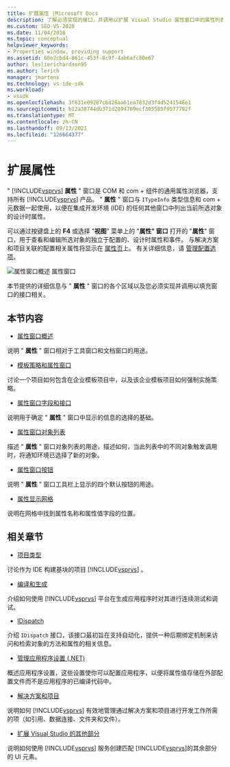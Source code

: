 ```yaml
---
title: 扩展属性 |Microsoft Docs
description: 了解必须实现的接口，并调用以扩展 Visual Studio 属性窗口中的属性列表。
ms.custom: SEO-VS-2020
ms.date: 11/04/2016
ms.topic: conceptual
helpviewer_keywords:
- Properties window, providing support
ms.assetid: 68e2cbd4-861c-453f-8c9f-4ab6afc80e67
author: leslierichardson95
ms.author: lerich
manager: jmartens
ms.technology: vs-ide-sdk
ms.workload:
- vssdk
ms.openlocfilehash: 3f631e09287c6d28aa61ea7832d3f4d5241548e1
ms.sourcegitcommit: b12a38744db371d2894769ecf305585f9577792f
ms.translationtype: MT
ms.contentlocale: zh-CN
ms.lasthandoff: 09/13/2021
ms.locfileid: "126664377"
---
```

# <a name="extend-properties"></a>扩展属性
" [!INCLUDE[vsprvs](../../code-quality/includes/vsprvs_md.md)] **属性** " 窗口是 COM 和 com + 组件的通用属性浏览器，支持所有 [!INCLUDE[vsprvs](../../code-quality/includes/vsprvs_md.md)] 产品。 " **属性** " 窗口与 `ITypeInfo` 类型信息和 com + 元数据一起使用，以便在集成开发环境 (IDE) 的任何其他窗口中列出当前所选对象的设计时属性。

 可以通过按键盘上的 **F4** 或选择 "**视图**" 菜单上的 "**属性" 窗口** 打开的 "**属性**" 窗口，用于查看和编辑所选对象的独立于配置的、设计时属性和事件。 与解决方案和项目关联的配置相关属性将显示在 [属性页](../../extensibility/internals/property-pages.md)上。 有关详细信息，请 [管理配置选项](../../extensibility/internals/managing-configuration-options.md)。

 ![属性窗口概述](../../extensibility/internals/media/vspropertieswindow.png "vsPropertiesWindow") 属性窗口

 本节提供的详细信息与 " **属性** " 窗口的各个区域以及您必须实现并调用以填充窗口的接口相关。

## <a name="in-this-section"></a>本节内容
- [属性窗口概述](../../extensibility/internals/properties-window-overview.md)

 说明 " **属性** " 窗口相对于工具窗口和文档窗口的用途。

- [模板策略和属性窗口](../../extensibility/internals/template-policy-and-the-properties-window.md)

 讨论一个项目如何包含在企业模板项目中，以及该企业模板项目如何强制实施策略。

- [属性窗口字段和接口](../../extensibility/internals/properties-window-fields-and-interfaces.md)

 说明用于确定 " **属性** " 窗口中显示的信息的选择的基础。

- [属性窗口对象列表](../../extensibility/internals/properties-window-object-list.md)

 描述 " **属性** " 窗口对象列表的用途，描述如何，当此列表中的不同对象触发调用时，将通知环境已选择了新的对象。

- [属性窗口按钮](../../extensibility/internals/properties-window-buttons.md)

 说明 " **属性** " 窗口工具栏上显示的四个默认按钮的用途。

- [属性显示网格](../../extensibility/internals/properties-display-grid.md)

 说明在网格中找到属性名称和属性值字段的位置。

## <a name="related-sections"></a>相关章节
- [项目类型](../../extensibility/internals/project-types.md)

 讨论作为 IDE 构建基块的项目 [!INCLUDE[vsprvs](../../code-quality/includes/vsprvs_md.md)] 。

- [编译和生成](../../ide/compiling-and-building-in-visual-studio.md)

 介绍如何使用 [!INCLUDE[vsprvs](../../code-quality/includes/vsprvs_md.md)] 平台在生成应用程序时对其进行连续测试和调试。

- [IDispatch](/previous-versions/windows/desktop/api/oaidl/nn-oaidl-idispatch)

 介绍 `IDispatch` 接口，该接口最初旨在支持自动化，提供一种后期绑定机制来访问和检索对象的方法和属性的相关信息。

- [管理应用程序设置 (.NET)](../../ide/managing-application-settings-dotnet.md)

 概述应用程序设置，这些设置使你可以配置应用程序，以便将属性值存储在外部配置文件而不是应用程序的已编译代码中。

- [解决方案和项目](../../ide/solutions-and-projects-in-visual-studio.md)

 说明如何 [!INCLUDE[vsprvs](../../code-quality/includes/vsprvs_md.md)] 有效地管理通过解决方案和项目进行开发工作所需的项（如引用、数据连接、文件夹和文件）。

- [扩展 Visual Studio 的其他部分](../../extensibility/extending-other-parts-of-visual-studio.md)

 说明如何使用 [!INCLUDE[vsprvs](../../code-quality/includes/vsprvs_md.md)] 服务创建匹配 [!INCLUDE[vsprvs](../../code-quality/includes/vsprvs_md.md)]的其余部分的 UI 元素。
